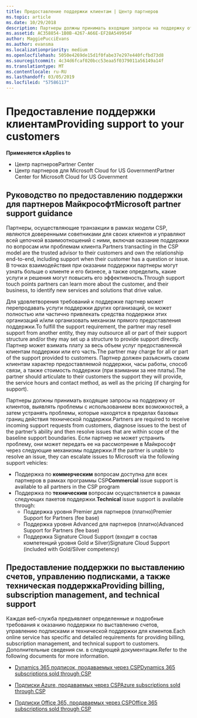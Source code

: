 ```yaml
---
title: Предоставление поддержки клиентам | Центр партнеров
ms.topic: article
ms.date: 10/29/2018
description: Партнеры должны принимать входящие запросы на поддержку от клиентов, выявлять проблемы с использованием всех возможностей, а затем устранять проблемы, которые находятся в пределах базовых границ действия технической поддержки.
ms.assetid: AC358854-1B0B-4267-A66E-EF28A549954F
author: MaggiePucciEvans
ms.author: evansma
ms.localizationpriority: medium
ms.openlocfilehash: 5050e4269de15d1f0fabe37e297e440fcfbd73d8
ms.sourcegitcommit: 4c34d6fcaf020bcc53eaa5f0379011a56149a14f
ms.translationtype: MT
ms.contentlocale: ru-RU
ms.lasthandoff: 03/05/2019
ms.locfileid: "57586117"
---
```

# <a name="providing-support-to-your-customers"></a><span data-ttu-id="f1ec3-103">Предоставление поддержки клиентам</span><span class="sxs-lookup"><span data-stu-id="f1ec3-103">Providing support to your customers</span></span>

<span data-ttu-id="f1ec3-104">**Применяется к**</span><span class="sxs-lookup"><span data-stu-id="f1ec3-104">**Applies to**</span></span>

-  <span data-ttu-id="f1ec3-105">Центр партнеров</span><span class="sxs-lookup"><span data-stu-id="f1ec3-105">Partner Center</span></span>
-  <span data-ttu-id="f1ec3-106">Центр партнеров для Microsoft Cloud for US Government</span><span class="sxs-lookup"><span data-stu-id="f1ec3-106">Partner Center for Microsoft Cloud for US Government</span></span>


## <a name="microsoft-partner-support-guidance"></a><span data-ttu-id="f1ec3-107">Руководство по предоставлению поддержки для партнеров Майкрософт</span><span class="sxs-lookup"><span data-stu-id="f1ec3-107">Microsoft partner support guidance</span></span>

<span data-ttu-id="f1ec3-108">Партнеры, осуществляющие транзакции в рамках модели CSP, являются доверенными советниками для своих клиентов и управляют всей цепочкой взаимоотношений с ними, включая оказание поддержки по вопросам или проблемам клиента.</span><span class="sxs-lookup"><span data-stu-id="f1ec3-108">Partners transacting in the CSP model are the trusted advisor to their customers and own the relationship end-to-end, including support when their customer has a question or issue.</span></span> <span data-ttu-id="f1ec3-109">В точках взаимодействия при оказании поддержки партнеры могут узнать больше о клиенте и его бизнесе, а также определить, какие услуги и решения могут повысить его эффективность.</span><span class="sxs-lookup"><span data-stu-id="f1ec3-109">Through support touch points partners can learn more about the customer, and their business, to identify new services and solutions that drive value.</span></span>

<span data-ttu-id="f1ec3-110">Для удовлетворения требований к поддержке партнер может перепродавать услуги поддержки других организаций, он может полностью или частично привлекать средства поддержки этих организаций и/или организовать механизм прямого предоставления поддержки.</span><span class="sxs-lookup"><span data-stu-id="f1ec3-110">To fulfill the support requirement, the partner may resell support from another entity, they may outsource all or part of their support structure and/or they may set up a structure to provide support directly.</span></span>  <span data-ttu-id="f1ec3-111">Партнер может взимать плату за весь объем услуг предоставленной клиентам поддержки или его часть.</span><span class="sxs-lookup"><span data-stu-id="f1ec3-111">The partner may charge for all or part of the support provided to customers.</span></span> <span data-ttu-id="f1ec3-112">Партнер должен разъяснить своим клиентам характер предоставляемой поддержки, часы работы, способ связи, а также стоимость поддержки (при взимании за нее платы).</span><span class="sxs-lookup"><span data-stu-id="f1ec3-112">The partner should articulate to their customers the support they will provide, the service hours and contact method, as well as the pricing (if charging for support).</span></span> 

<span data-ttu-id="f1ec3-113">Партнеры должны принимать входящие запросы на поддержку от клиентов, выявлять проблемы с использованием всех возможностей, а затем устранять проблемы, которые находятся в пределах базовых границ действия технической поддержки.</span><span class="sxs-lookup"><span data-stu-id="f1ec3-113">Partners are required to receive incoming support requests from customers, diagnose issues to the best of the partner’s ability and then resolve issues that are within scope of the baseline support boundaries.</span></span> <span data-ttu-id="f1ec3-114">Если партнер не может устранить проблему, они может передать ее на рассмотрение в Майкрософт через следующие механизмы поддержки.</span><span class="sxs-lookup"><span data-stu-id="f1ec3-114">If the partner is unable to resolve an issue, they can escalate issues to Microsoft via the following support vehicles:</span></span>

- <span data-ttu-id="f1ec3-115">Поддержка по **коммерческим** вопросам доступна для всех партнеров в рамках программы CSP</span><span class="sxs-lookup"><span data-stu-id="f1ec3-115">**Commercial** issue support is available to all partners in the CSP program</span></span>
-   <span data-ttu-id="f1ec3-116">Поддержка по **техническим** вопросам осуществляется в рамках следующих пакетов поддержки.</span><span class="sxs-lookup"><span data-stu-id="f1ec3-116">**Technical** issue support is available through:</span></span>
    -   <span data-ttu-id="f1ec3-117">Поддержка уровня Premier для партнеров (платно)</span><span class="sxs-lookup"><span data-stu-id="f1ec3-117">Premier Support for Partners (fee base)</span></span>
    -   <span data-ttu-id="f1ec3-118">Поддержка уровня Advanced для партнеров (платно)</span><span class="sxs-lookup"><span data-stu-id="f1ec3-118">Advanced Support for Partners (fee base)</span></span>
    -   <span data-ttu-id="f1ec3-119">Поддержка Signature Cloud Support (входит в состав компетенций уровня Gold и Silver)</span><span class="sxs-lookup"><span data-stu-id="f1ec3-119">Signature Cloud Support (included with Gold/Silver competency)</span></span>

## <a name="providing-billing-subscription-management-and-technical-support"></a><span data-ttu-id="f1ec3-120">Предоставление поддержки по выставлению счетов, управлению подписками, а также техническая поддержка</span><span class="sxs-lookup"><span data-stu-id="f1ec3-120">Providing billing, subscription management, and technical support</span></span> 

<span data-ttu-id="f1ec3-121">Каждая веб-служба предъявляет определенные и подробные требования к оказанию поддержки по выставлению счетов, управлению подписками и технической поддержки для клиентов.</span><span class="sxs-lookup"><span data-stu-id="f1ec3-121">Each online service has specific and detailed requirements for providing billing, subscription management, and technical support to customers.</span></span> <span data-ttu-id="f1ec3-122">Дополнительные сведения см. в следующей документации.</span><span class="sxs-lookup"><span data-stu-id="f1ec3-122">Refer to the following documents for more information.</span></span>

-   [<span data-ttu-id="f1ec3-123">Dynamics 365 подписок, продаваемых через CSP</span><span class="sxs-lookup"><span data-stu-id="f1ec3-123">Dynamics 365 subscriptions sold through CSP</span></span>](https://www.microsoftpartnercommunity.com/t5/CSP/Microsoft-Partner-Support-Guidance/m-p/5262#M30)

-   [<span data-ttu-id="f1ec3-124">Подписки Azure, продаваемых через CSP</span><span class="sxs-lookup"><span data-stu-id="f1ec3-124">Azure subscriptions sold through CSP</span></span>](https://www.microsoftpartnercommunity.com/t5/CSP/Microsoft-Partner-Support-Guidance/m-p/5263#M31)

-   [<span data-ttu-id="f1ec3-125">Подписки Office 365, продаваемых через CSP</span><span class="sxs-lookup"><span data-stu-id="f1ec3-125">Office 365 subscriptions sold through CSP</span></span>](https://www.microsoftpartnercommunity.com/t5/CSP/Microsoft-Partner-Support-Guidance/m-p/5264#M32)



 

 




